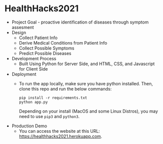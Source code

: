 # HealthHacks2021

 - Project Goal - proactive identification of diseases through symptom assesment
 - Design
   - Collect Patient Info
   - Derive Medical Conditions from Patient Info
   - Collect Possible Symptoms
   - Predict Possible Diseases
 - Development Process 
   - Built Using Python for Server Side, and HTML, CSS, and Javascript for Client Side
- Deployment
  - To run the app locally, make sure you have python installed. Then, clone this repo and run the below commands:

    ```
    pip install -r requirements.txt
    python app.py
    ```
    Depending on your install (MacOS and some Linux Distros), you may need to use `pip3` and `python3`.  
 - Production Demo
     - You can access the website at this URL: https://healthhacks2021.herokuapp.com.
